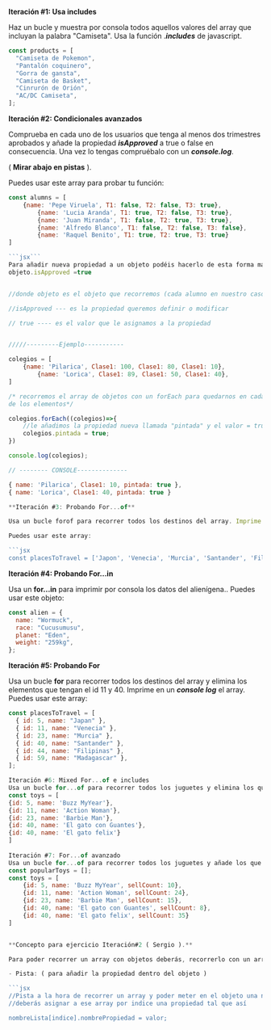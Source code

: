 **Iteración #1: Usa includes**

Haz un bucle y muestra por consola todos aquellos valores del array que incluyan la palabra "Camiseta". Usa la función .**_includes_** de javascript.

```jsx
const products = [
  "Camiseta de Pokemon",
  "Pantalón coquinero",
  "Gorra de gansta",
  "Camiseta de Basket",
  "Cinrurón de Orión",
  "AC/DC Camiseta",
];
```

**Iteración #2: Condicionales avanzados**

Comprueba en cada uno de los usuarios que tenga al menos dos trimestres aprobados y añade la propiedad **_isApproved_** a true o false en consecuencia. Una vez lo tengas compruébalo con un **_console.log_**.

( **Mirar abajo en pistas** ).

Puedes usar este array para probar tu función:

````jsx
const alumns = [
    {name: 'Pepe Viruela', T1: false, T2: false, T3: true},
		{name: 'Lucia Aranda', T1: true, T2: false, T3: true},
		{name: 'Juan Miranda', T1: false, T2: true, T3: true},
		{name: 'Alfredo Blanco', T1: false, T2: false, T3: false},
		{name: 'Raquel Benito', T1: true, T2: true, T3: true}
]

```jsx```
Para añadir nueva propiedad a un objeto podéis hacerlo de esta forma mas sencilla:
objeto.isApproved =true


//donde objeto es el objeto que recorremos (cada alumno en nuestro caso)

//isApproved --- es la propiedad queremos definir o modificar

// true ---- es el valor que le asignamos a la propiedad


/////---------Ejemplo-----------

colegios = [
    {name: 'Pilarica', Clase1: 100, Clase1: 80, Clase1: 10},
		{name: 'Lorica', Clase1: 89, Clase1: 50, Clase1: 40},
]

/* recorremos el array de objetos con un forEach para quedarnos en cada uno
de los elementos*/

colegios.forEach((colegios)=>{
	//le añadimos la propiedad nueva llamada "pintada" y el valor = true
	colegios.pintada = true;
})

console.log(colegios);

// -------- CONSOLE--------------

{ name: 'Pilarica', Clase1: 10, pintada: true },
{ name: 'Lorica', Clase1: 40, pintada: true }

**Iteración #3: Probando For...of**

Usa un bucle forof para recorrer todos los destinos del array. Imprime en un ***console.log*** sus valores.

Puedes usar este array:

```jsx
const placesToTravel = ['Japon', 'Venecia', 'Murcia', 'Santander', 'Filipinas', 'Madagascar']
````

**Iteración #4: Probando For...in**

Usa un **for...in** para imprimir por consola los datos del alienígena.. Puedes usar este objeto:

```jsx
const alien = {
  name: "Wormuck",
  race: "Cucusumusu",
  planet: "Eden",
  weight: "259kg",
};
```

**Iteración #5: Probando For**

Usa un bucle **for** para recorrer todos los destinos del array y elimina los elementos que tengan el id 11 y 40. Imprime en un **_console log_** el array. Puedes usar este array:

```jsx
const placesToTravel = [
  { id: 5, name: "Japan" },
  { id: 11, name: "Venecia" },
  { id: 23, name: "Murcia" },
  { id: 40, name: "Santander" },
  { id: 44, name: "Filipinas" },
  { id: 59, name: "Madagascar" },
];
```

````jsx
Iteración #6: Mixed For...of e includes
Usa un bucle for...of para recorrer todos los juguetes y elimina los que incluyan la palabra gato. Recuerda que puedes usar la función .includes() para comprobarlo.Puedes usar este array:
const toys = [
{id: 5, name: 'Buzz MyYear'},
{id: 11, name: 'Action Woman'},
{id: 23, name: 'Barbie Man'},
{id: 40, name: 'El gato con Guantes'},
{id: 40, name: 'El gato felix'}
]
​
Iteración #7: For...of avanzado
Usa un bucle for...of para recorrer todos los juguetes y añade los que tengan más de 15 ventas (sellCount) al array popularToys. Imprimelo por consola.. Puedes usar este array:
const popularToys = [];
const toys = [
	{id: 5, name: 'Buzz MyYear', sellCount: 10},
	{id: 11, name: 'Action Woman', sellCount: 24},
	{id: 23, name: 'Barbie Man', sellCount: 15},
	{id: 40, name: 'El gato con Guantes', sellCount: 8},
	{id: 40, name: 'El gato felix', sellCount: 35}
]


**Concepto para ejercicio Iteración#2 ( Sergio ).**

Para poder recorrer un array con objetos deberás, recorrerlo con un array y por cada posición añadir una nueva propiedad a cada objeto.

- Pista: ( para añadir la propiedad dentro del objeto )

```jsx
//Pista a la hora de recorrer un array y poder meter en el objeto una nueva propiedad
//deberás asignar a ese array por indice una propiedad tal que así

nombreLista[indice].nombrePropiedad = valor;
````

